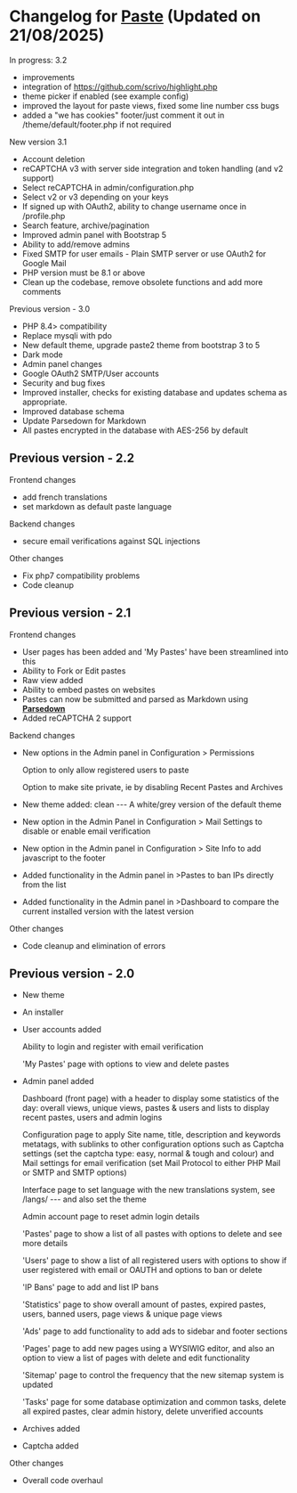 # Changelog for **[Paste](https://phpaste.sourceforge.io/)** (Updated on 21/08/2025)
In progress: 3.2
* improvements
* integration of https://github.com/scrivo/highlight.php
* theme picker if enabled (see example config)
* improved the layout for paste views, fixed some line number css bugs
* added a "we has cookies" footer/just comment it out in /theme/default/footer.php if not required

New version 3.1
* Account deletion
* reCAPTCHA v3 with server side integration and token handling (and v2 support)
* 	Select reCAPTCHA in admin/configuration.php
*	Select v2 or v3 depending on your keys
* If signed up with OAuth2, ability to change username once in /profile.php
* Search feature, archive/pagination
* Improved admin panel with Bootstrap 5
* Ability to add/remove admins
* Fixed SMTP for user emails - Plain SMTP server or use OAuth2 for Google Mail
* PHP version must be 8.1 or above
* Clean up the codebase, remove obsolete functions and add more comments

Previous version - 3.0
* PHP 8.4> compatibility
* Replace mysqli with pdo
* New default theme, upgrade paste2 theme from bootstrap 3 to 5
* Dark mode
* Admin panel changes
* Google OAuth2 SMTP/User accounts
* Security and bug fixes 
* Improved installer, checks for existing database and updates schema as appropriate.
* Improved database schema
* Update Parsedown for Markdown
* All pastes encrypted in the database with AES-256 by default


Previous version - 2.2
-

Frontend changes
* add french translations
* set markdown as default paste language

Backend changes
* secure email verifications against SQL injections

Other changes
* Fix php7 compatibility problems
* Code cleanup

Previous version - 2.1
-
Frontend changes
* User pages has been added and 'My Pastes' have been streamlined into this
* Ability to Fork or Edit pastes
* Raw view added
* Ability to embed pastes on websites
* Pastes can now be submitted and parsed as Markdown using **[Parsedown](http://parsedown.org/)**
* Added reCAPTCHA 2 support

Backend changes
* New options in the Admin panel in Configuration > Permissions

  Option to only allow registered users to paste
  
  Option to make site private, ie by disabling Recent Pastes and Archives
  
* New theme added: clean --- A white/grey version of the default theme
* New option in the Admin Panel in Configuration > Mail Settings to disable or enable email verification
* New option in the Admin panel in Configuration > Site Info to add javascript to the footer
* Added functionality in the Admin panel in >Pastes to ban IPs directly from the list
* Added functionality in the Admin panel in >Dashboard to compare the current installed version with the latest version

Other changes
* Code cleanup and elimination of errors

Previous version - 2.0
-

* New theme
* An installer
* User accounts added

  Ability to login and register with email verification
  
  'My Pastes' page with options to view and delete pastes

* Admin panel added

  Dashboard (front page) with a header to display some statistics of the day: overall views, unique views, pastes & users and lists to display recent pastes, users and admin logins
  
  Configuration page to apply Site name, title, description and keywords metatags, with sublinks to other configuration options such as Captcha settings (set the captcha type: easy, normal & tough and colour) and Mail settings for email verification (set Mail Protocol to either PHP Mail or SMTP and SMTP options)
  
  Interface page to set language with the new translations system, see /langs/ --- and also set the theme
  
  Admin account page to reset admin login details
  
  'Pastes' page to show a list of all pastes with options to delete and see more details
  
  'Users' page to show a list of all registered users with options to show if user registered with email or OAUTH and options to ban or delete
  
  'IP Bans' page to add and list IP bans
  
  'Statistics' page to show overall amount of pastes, expired pastes, users, banned users, page views & unique page views
  
  'Ads' page to add functionality to add ads to sidebar and footer sections
  
  'Pages' page to add new pages using a WYSIWIG editor, and also an option to view a list of pages with delete and edit functionality
  
  'Sitemap' page to control the frequency that the new sitemap system is updated
  
  'Tasks' page for some database optimization and common tasks, delete all expired pastes, clear admin history, delete unverified accounts 

* Archives added
* Captcha added

Other changes
* Overall code overhaul